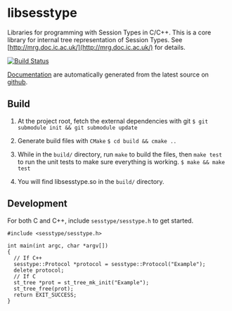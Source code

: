 libsesstype
===========

Libraries for programming with Session Types in C/C++.
This is a core library for internal tree representation of Session Types.
See [http://mrg.doc.ic.ac.uk/](http://mrg.doc.ic.ac.uk/) for details.

[![Build Status](https://travis-ci.org/sessionc/libsesstype.svg)](https://travis-ci.org/sessionc/libsesstype?branch=v2.0)

[Documentation](http://sessionc.github.io/libsesstype) are automatically
generated from the latest source on
[github](https://github.com/sessionc/libsesstype/tree/v2.0).

## Build

1. At the project root, fetch the external dependencies with git
   `$ git submodule init && git submodule update`

2. Generate build files with `CMake`
   `$ cd build && cmake ..`

3. While in the `build/` directory, run `make` to build the files,
   then `make test` to run the unit tests to make sure everything is working.
   `$ make && make test`

4. You will find libsesstype.so in the `build/` directory.

## Development

For both C and C++, include `sesstype/sesstype.h` to get started.

    #include <sesstype/sesstype.h>

    int main(int argc, char *argv[])
    {
      // If C++
      sesstype::Protocol *protocol = sesstype::Protocol("Example");
      delete protocol;
      // If C
      st_tree *prot = st_tree_mk_init("Example");
      st_tree_free(prot);
      return EXIT_SUCCESS;
    }
